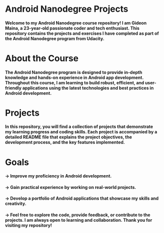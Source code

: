 # Android Nanodegree Projects
####  Welcome to my Android Nanodegree course repository! I am Gideon Maina, a 23-year-old passionate coder and tech enthusiast. This repository contains the projects and exercises I have completed as part of the Android Nanodegree program from Udacity.

# About the Course
####  The Android Nanodegree program is designed to provide in-depth knowledge and hands-on experience in Android app development. Throughout this course, I am learning to build robust, efficient, and user-friendly applications using the latest technologies and best practices in Android development.

# Projects
####  In this repository, you will find a collection of projects that demonstrate my learning progress and coding skills. Each project is accompanied by a detailed README file that explains the project objectives, the development process, and the key features implemented.

# Goals
#### -> Improve my proficiency in Android development.
#### -> Gain practical experience by working on real-world projects.
#### -> Develop a portfolio of Android applications that showcase my skills and creativity.
#### -> Feel free to explore the code, provide feedback, or contribute to the projects. I am always open to learning and collaboration. Thank you for visiting my repository!

